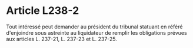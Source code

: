 # Article L238-2

Tout intéressé peut demander au président du tribunal statuant en référé d'enjoindre sous astreinte au liquidateur de remplir les obligations prévues aux articles L. 237-21, L. 237-23 et L. 237-25.
